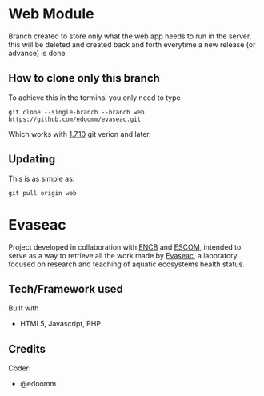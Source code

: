 # Web Module
Branch created to store only what the web app needs to run in the server, this will be deleted and created back and forth everytime a new release (or advance) is done

## How to clone only this branch
To achieve this in the terminal you only need to type
```git
git clone --single-branch --branch web https://github.com/edoomm/evaseac.git
```
Which works with [1.7.10](https://github.com/git/git/blob/master/Documentation/RelNotes/1.7.10.txt) git verion and later.

## Updating
This is as simple as:
```git
git pull origin web
```

# Evaseac
Project developed in collaboration with [ENCB](https://www.encb.ipn.mx/) and [ESCOM](https://www.escom.ipn.mx/), intended to serve as a way to retrieve all the work made by [Evaseac](https://www.innovacioneduencb.ipn.mx/Evaseac/), a laboratory focused on research and teaching of aquatic ecosystems health status.

## Tech/Framework used
Built with
- HTML5, Javascript, PHP

## Credits
Coder:
- @edoomm